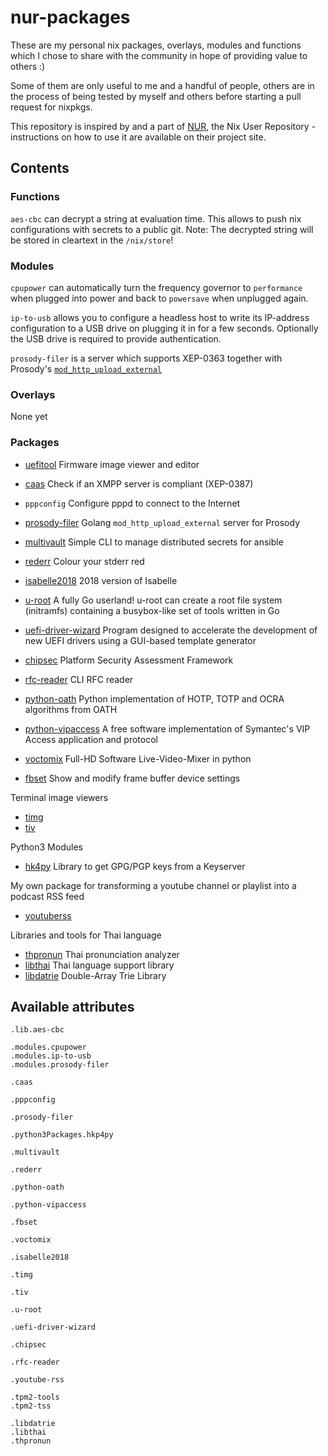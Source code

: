 # nur-packages

These are my personal nix packages, overlays, modules and functions which I chose to share with the community in hope of providing value to others :)

Some of them are only useful to me and a handful of people, others are in the process of being tested by myself and others before starting a pull request for nixpkgs.

This repository is inspired by and a part of [NUR](https://github.com/nix-community/NUR), the Nix User Repository - instructions on how to use it are available on their project site.

## Contents

### Functions
`aes-cbc` can decrypt a string at evaluation time. This allows to push nix configurations with secrets to a public git. Note: The decrypted string will be stored in cleartext in the `/nix/store`!

### Modules
`cpupower` can automatically turn the frequency governor to `performance` when plugged into power and back to `powersave` when unplugged again.

`ip-to-usb` allows you to configure a headless host to write its IP-address configuration to a USB drive on plugging it in for a few seconds.
Optionally the USB drive is required to provide authentication.

`prosody-filer` is a server which supports XEP-0363 together with Prosody's [`mod_http_upload_external`](https://modules.prosody.im/mod_http_upload_external.html)

### Overlays
None yet

### Packages
- [uefitool](https://github.com/LongSoft/UEFITool) Firmware image viewer and editor
- [caas](https://github.com/iNPUTmice/caas) Check if an XMPP server is compliant (XEP-0387)
- `pppconfig` Configure pppd to connect to the Internet
- [prosody-filer](https://github.com/ThomasLeister/prosody-filer) Golang `mod_http_upload_external` server for Prosody
- [multivault](https://github.com/Selfnet/multivault) Simple CLI to manage distributed secrets for ansible
- [rederr](https://github.com/poettering/rederr) Colour your stderr red
- [isabelle2018](https://isabelle.in.tum.de/) 2018 version of Isabelle
- [u-root](https://github.com/u-root/u-root) A fully Go userland! u-root can create a root file system (initramfs) containing a busybox-like set of tools written in Go
- [uefi-driver-wizard](https://github.com/tianocore/tianocore.github.io/wiki/UEFI-Driver-Wizard) Program designed to accelerate the development of new UEFI drivers using a GUI-based template generator
- [chipsec](https://github.com/chipsec/chipsec) Platform Security Assessment Framework
- [rfc-reader](https://github.com/monsieurh/rfc_reader) CLI RFC reader

- [python-oath](https://github.com/bdauvergne/python-oath) Python implementation of HOTP, TOTP and OCRA algorithms from OATH
- [python-vipaccess](https://github.com/dlenski/python-vipaccess) A free software implementation of Symantec's VIP Access application and protocol

- [voctomix](https://github.com/voc/voctomix) Full-HD Software Live-Video-Mixer in python
- [fbset](http://users.telenet.be/geertu/Linux/fbdev) Show and modify frame buffer device settings

Terminal image viewers
- [timg](https://github.com/hzeller/timg/)
- [tiv](https://github.com/stefanhaustein/TerminalImageViewer/releases)

Python3 Modules
- [hk4py](https://github.com/Selfnet/hkp4py) Library to get GPG/PGP keys from a Keyserver

My own package for transforming a youtube channel or playlist into a podcast RSS feed
- [youtuberss](https://github.com/JohnAZoidberg/youtuberss)

Libraries and tools for Thai language
- [thpronun](https://github.com/tlwg/thpronun) Thai pronunciation analyzer
- [libthai](https://github.com/tlwg/libthai) Thai language support library
- [libdatrie](https://github.com/tlwg/libdatrie) Double-Array Trie Library

## Available attributes
```
.lib.aes-cbc

.modules.cpupower
.modules.ip-to-usb
.modules.prosody-filer

.caas

.pppconfig

.prosody-filer

.python3Packages.hkp4py

.multivault

.rederr

.python-oath

.python-vipaccess

.fbset

.voctomix

.isabelle2018

.timg

.tiv

.u-root

.uefi-driver-wizard

.chipsec

.rfc-reader

.youtube-rss

.tpm2-tools
.tpm2-tss

.libdatrie
.libthai
.thpronun
```
